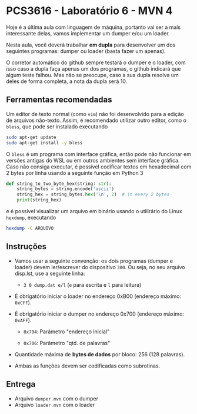 # PCS3616 - Laboratório 6 - MVN 4

Hoje é a última aula com linguagem de máquina, portanto vai ser a mais
interessante delas, vamos implementar um dumper e/ou um loader.

Nesta aula, você deverá trabalhar **em dupla** para desenvolver um dos
seguintes programas: dumper ou loader (basta fazer um apenas).

O corretor automático do github sempre testará o dumper e o loader, com isso
caso a dupla faça apenas um dos programas, o github indicará que algum teste falhou.
Mas não se preocupe, caso a sua dupla resolva um deles de forma completa, a
nota da dupla será 10.

## Ferramentas recomendadas

Um editor de texto normal (como `vim`) não foi desenvolvido para a edição
de arquivos não-texto. Assim, é recomendado utilizar outro editor, como
o `bless`, que pode ser instalado executando
```bash
sudo apt-get update
sudo apt-get install -y bless
```

O `bless` é um programa com interface gráfica, então pode não funcionar
em versões antigas do WSL ou em outros ambientes sem interface gráfica. 
Caso não consiga executar, é possível codificar textos em hexadecimal 
com 2 bytes por linha usando a seguinte função em Python 3
```python
def string_to_two_byte_hex(string: str):
    string_bytes = string.encode('ascii')
    string_hex = string_bytes.hex('\n', 2)  # \n every 2 bytes
    print(string_hex)
```
e é possível visualizar um arquivo em binário usando o utilirário do Linux
`hexdump`, executando
```bash
hexdump -C ARQUIVO
```

## Instruções

-   Vamos usar a seguinte convenção: os dois programas (dumper e loader)
devem ler/escrever do dispositivo `300`. Ou seja, no seu arquivo
disp.lst, use a seguinte linha:

    -   `3 0 dump.dat e/l` (`e` para escrita e `l` para leitura)

-   É obrigatório iniciar o loader no endereço 0xB00 (endereço máximo: `0xCFF`).

-   É obrigatório iniciar o dumper no endereço 0x700 (endereço máximo: `0xAFF`).

    -   `0x704`: Parâmetro "endereço inicial"

    -   `0x706`: Parâmetro "qtd. de palavras"

-   Quantidade máxima de **bytes de dados** por bloco: 256 (128 palavras).

-   Ambas as funções devem ser codificadas como subrotinas.

## Entrega
- Arquivo `dumper.mvn` com o dumper
- Arquivo `loader.mvn` com o loader
